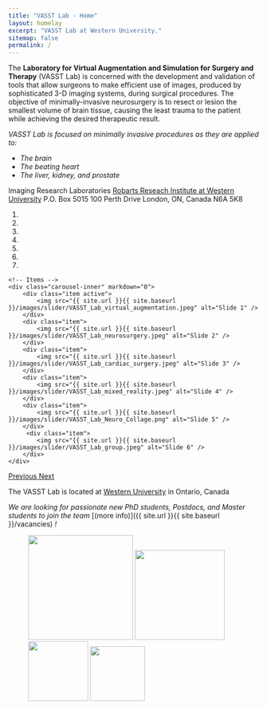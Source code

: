 ```yaml
---
title: "VASST Lab - Home"
layout: homelay
excerpt: "VASST Lab at Western University."
sitemap: false
permalink: /
---
```


The <b>Laboratory for Virtual Augmentation and Simulation for Surgery and Therapy</b>     (VASST Lab) is concerned with the development and validation of tools that allow surgeons to make efficient use of images, produced by sophisticated 3-D imaging systems, during surgical procedures. The objective of minimally-invasive neurosurgery is to resect or lesion the smallest volume of brain tissue, causing the least trauma to the patient while achieving the desired therapeutic result.

<i>VASST Lab is focused on minimally invasive procedures as they are applied to:</i>
* <i>The brain</i>
* <i>The beating heart</i>
* <i>The liver, kidney, and prostate</i>

Imaging Research Laboratories
[Robarts Reseach Institute at Western University](https://www.robarts.ca/peterslab/)
P.O. Box 5015 100 Perth Drive
London, ON, Canada N6A 5K8
 
 
<div markdown="0" id="carousel" class="carousel slide" data-ride="carousel" data-interval="4000" data-pause="hover" >
    <!-- Menu -->
    <ol class="carousel-indicators">
        <li data-target="#carousel" data-slide-to="0" class="active"></li>
        <li data-target="#carousel" data-slide-to="1"></li>
        <li data-target="#carousel" data-slide-to="2"></li>
        <li data-target="#carousel" data-slide-to="3"></li>
        <li data-target="#carousel" data-slide-to="4"></li>
        <li data-target="#carousel" data-slide-to="5"></li>
        <li data-target="#carousel" data-slide-to="6"></li>
    </ol>

    <!-- Items -->
    <div class="carousel-inner" markdown="0">
        <div class="item active">
            <img src="{{ site.url }}{{ site.baseurl }}/images/slider/VASST_Lab_virtual_augmentation.jpeg" alt="Slide 1" />
        </div>
        <div class="item">
            <img src="{{ site.url }}{{ site.baseurl }}/images/slider/VASST_Lab_neurosurgery.jpeg" alt="Slide 2" />
        </div>
        <div class="item">
            <img src="{{ site.url }}{{ site.baseurl }}/images/slider/VASST_Lab_cardiac_surgery.jpeg" alt="Slide 3" />
        </div>
        <div class="item">
            <img src="{{ site.url }}{{ site.baseurl }}/images/slider/VASST_Lab_mixed_reality.jpeg" alt="Slide 4" />
        </div>
        <div class="item">
            <img src="{{ site.url }}{{ site.baseurl }}/images/slider/VASST_Lab_Neuro_Collage.png" alt="Slide 5" />
        </div>       
         <div class="item">
            <img src="{{ site.url }}{{ site.baseurl }}/images/slider/VASST_Lab_group.jpeg" alt="Slide 6" />
        </div>
    </div>
  <a class="left carousel-control" href="#carousel" role="button" data-slide="prev">
    <span class="glyphicon glyphicon-chevron-left" aria-hidden="true"></span>
    <span class="sr-only">Previous</span>
  </a>
  <a class="right carousel-control" href="#carousel" role="button" data-slide="next">
    <span class="glyphicon glyphicon-chevron-right" aria-hidden="true"></span>
    <span class="sr-only">Next</span>
  </a>
</div>





The VASST Lab is located at [Western University](https://www.uwo.ca/) in Ontario, Canada

 *We are  looking for passionate new PhD students, Postdocs, and Master students to join the team* [(more info)]({{ site.url }}{{ site.baseurl }}/vacancies) *!*

<figure class="fourth">
  <img src="{{ site.url }}{{ site.baseurl }}/images/logopic/VASST_Lab_logo.jpeg" style="width: 210px">
  <img src="{{ site.url }}{{ site.baseurl }}/images/logopic/Western_University.png" style="width: 180px">
  <img src="{{ site.url }}{{ site.baseurl }}/images/logopic/Logo_NWO.jpg" style="width: 120px">
  <img src="{{ site.url }}{{ site.baseurl }}/images/logopic/Logo_ERC.jpg" style="width: 110px">
</figure>
